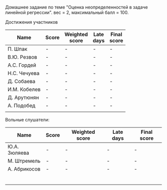 Домашнее задание по теме "Оценка неопределенностей в задаче линейной регрессии". вес = 2, максимальный балл = 100.



Достижения участников

| Name         | Score | Weighted<br>score | Late<br>days | Final<br>score |
| ------------ | ----- | ----------------- | ------------ | -------------- |
| П. Шпак      | -     | -                 | -            | -              |
| В.Ю. Резвов  | -     | -                 | -            | -              |
| А.С. Гордей  | -     | -                 | -            | -              |
| Н.С. Чечуева | -     | -                 | -            | -              |
| Д. Собаева   | -     | -                 | -            | -              |
| И.М. Кобелев | -     | -                 | -            | -              |
| Д. Арутюнян  | -     | -                 | -            | -              |
| А. Подобед   | -     | -                 | -            | -              |
|              |       |                   |              |                |



Вольные слушатели:

| Name         | Score | Weighted score | Late days | Final score |
| ------------ | ----- | -------------- | --------- | ----------- |
| Ю.А. Зюляева | -     | -              | -         | -           |
| М. Штремель  | -     | -              | -         | -           |
| А. Абрикосов | -     | -              | -         | -           |
|              |       |                |           |             |
|              |       |                |           |             |
|              |       |                |           |             |
|              |       |                |           |             |
|              |       |                |           |             |
|              |       |                |           |             |